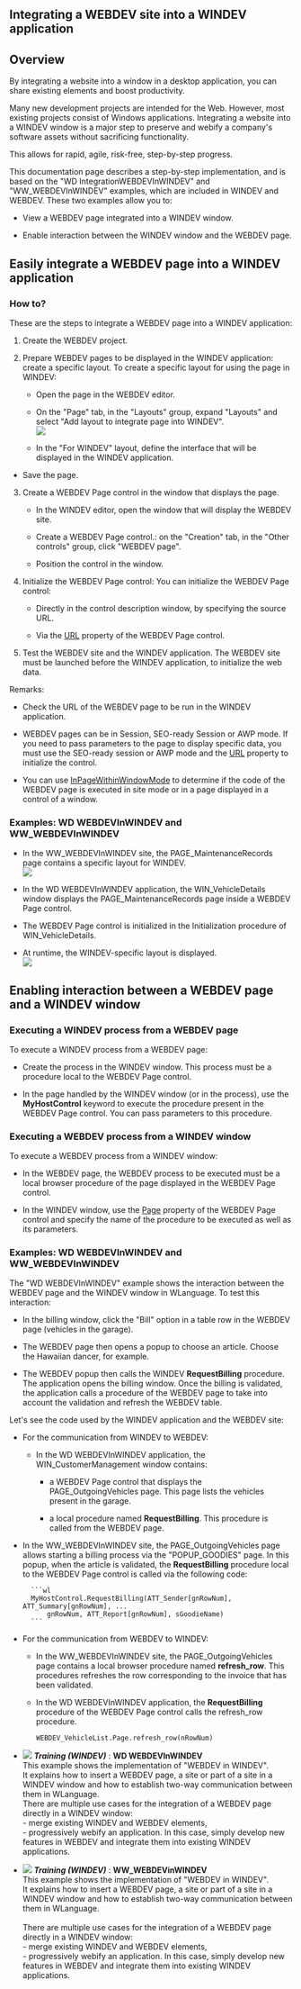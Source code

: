 
## Integrating a WEBDEV site into a WINDEV application
			

<a name="NOTE1"></a>
<a name="NOTE1_1"></a>


## Overview
<a name="overview_ELTTEXTE000201"></a>
By integrating a website into a window in a desktop application, you can share existing elements and boost productivity. 

Many new development projects are intended for the Web. However, most existing projects consist of Windows applications. Integrating a website into a WINDEV window is a major step to preserve and webify a company's software assets without sacrificing functionality.

This allows for rapid, agile, risk-free, step-by-step progress.

This documentation page describes a step-by-step implementation, and is based on the "WD IntegrationWEBDEVInWINDEV" and "WW_WEBDEVInWINDEV" examples, which are included in WINDEV and WEBDEV. These two examples allow you to: 

- View a WEBDEV page integrated into a WINDEV window. 

- Enable interaction between the WINDEV window and the WEBDEV page. 



<a name="NOTE2"></a>
<a name="NOTE2_1"></a>


## Easily integrate a WEBDEV page into a WINDEV application
<a name="easily_integrate_webdev_page_into_windev_application_ELTTEXTE000225"></a>


### How to?
<a name="how_ELTPARAGRAPHE000025"></a>

These are the steps to integrate a WEBDEV page into a WINDEV application: 

1. Create the WEBDEV project. 

2. Prepare WEBDEV pages to be displayed in the WINDEV application: create a specific layout. 
	To create a specific layout for using the page in WINDEV: 

	- Open the page in the WEBDEV editor. 

	- On the "Page" tab, in the "Layouts" group, expand "Layouts" and select "Add layout to integrate page into WINDEV". <br>![](https://doc.pcsoft.fr/en-US/images/image.awp?langid=3&name=WB_dans_WD%20-%20HC%20N%B0002.gif&type=thumb)


	- In the "For WINDEV" layout, define the interface that will be displayed in the WINDEV application. 

- Save the page. 

3. Create a WEBDEV Page control in the window that displays the page.

	- In the WINDEV editor, open the window that will display the WEBDEV site. 

	- Create a WEBDEV Page control.: on the "Creation" tab, in the "Other controls" group, click "WEBDEV page". 

	- Position the control in the window.  




4. Initialize the WEBDEV Page control: 
	You can initialize the WEBDEV Page control: 

	- Directly in the control description window, by specifying the source URL.  

	- Via the [URL](../Proprietes/2510132.md) property of the WEBDEV Page control.




5. Test the WEBDEV site and the WINDEV application. 
	The WEBDEV site must be launched before the WINDEV application, to initialize the web data.   




Remarks: 

- Check the URL of the WEBDEV page to be run in the WINDEV application. 

- WEBDEV pages can be in Session, SEO-ready Session or AWP mode. If you need to pass parameters to the page to display specific data, you must use the SEO-ready session or AWP mode and the [URL](../Proprietes/2510132.md) property to initialize the control. 

- You can use [InPageWithinWindowMode](../WDLang1/1410089362.md) to determine if the code of the WEBDEV page is executed in site mode or in a page displayed in a control of a window. 





### Examples: WD WEBDEVInWINDEV and WW_WEBDEVInWINDEV
<a name="examples_webdevinwindev_and_wwwebdevinwindev_ELTPARAGRAPHE000094"></a>

- In the WW_WEBDEVInWINDEV site, the PAGE_MaintenanceRecords page contains a specific layout for WINDEV. <br>![](https://doc.pcsoft.fr/en-US/images/image.awp?langid=3&name=WB_dans_WD%20-%20HC%20N%B0001.gif&type=thumb)


- In the WD WEBDEVInWINDEV application, the WIN_VehicleDetails window displays the PAGE_MaintenanceRecords page inside a WEBDEV Page control.

- The WEBDEV Page control is initialized in the Initialization procedure of WIN_VehicleDetails. 

- At runtime, the WINDEV-specific layout is displayed. <br>![](https://doc.pcsoft.fr/en-US/images/image.awp?langid=3&name=WB_dans_WD%20-%20HC%20N%B0003.gif&type=thumb)





<a name="NOTE3"></a>
<a name="NOTE3_1"></a>


## Enabling interaction between a WEBDEV page and a WINDEV window
<a name="enabling_interaction_between_webdev_page_and_windev_window_ELTTEXTE000255"></a>


### Executing a WINDEV process from a WEBDEV page
<a name="executing_windev_process_from_webdev_page_ELTPARAGRAPHE000108"></a>

To execute a WINDEV process from a WEBDEV page: 

- Create the process in the WINDEV window. This process must be a procedure local to the WEBDEV Page control. 

- In the page handled by the WINDEV window (or in the process), use the **MyHostControl** keyword to execute the procedure present in the WEBDEV Page control. You can pass parameters to this procedure.  





### Executing a WEBDEV process from a WINDEV window
<a name="executing_webdev_process_from_windev_window_ELTPARAGRAPHE000116"></a>

To execute a WEBDEV process from a WINDEV window: 

- In the WEBDEV page, the WEBDEV process to be executed must be a local browser procedure of the page displayed in the WEBDEV Page control. 

- In the WINDEV window, use the [Page](../Proprietes/1410089371.md) property of the WEBDEV Page control and specify the name of the procedure to be executed as well as its parameters.







### Examples: WD WEBDEVInWINDEV and WW_WEBDEVInWINDEV
<a name="examples_webdevinwindev_and_wwwebdevinwindev_ELTPARAGRAPHE000128"></a>

The "WD WEBDEVInWINDEV" example shows the interaction between the WEBDEV page and the WINDEV window in WLanguage. To test this interaction: 

- In the billing window, click the "Bill" option in a table row in the WEBDEV page (vehicles in the garage).

- The WEBDEV page then opens a popup to choose an article. Choose the Hawaiian dancer, for example.

- The WEBDEV popup then calls the WINDEV **RequestBilling** procedure. The application opens the billing window. Once the billing is validated, the application calls a procedure of the WEBDEV page to take into account the validation and refresh the WEBDEV table.




Let's see the code used by the WINDEV application and the WEBDEV site: 

- For the communication from WINDEV to WEBDEV: 

	- In the WD WEBDEVInWINDEV application, the WIN_CustomerManagement window contains: 

		- a WEBDEV Page control that displays the PAGE_OutgoingVehicles page. This page lists the vehicles present in the garage. 

		- a local procedure named **RequestBilling**. This procedure is called from the WEBDEV page. 




- In the WW_WEBDEVInWINDEV site, the PAGE_OutgoingVehicles page allows starting a billing process via the "POPUP_GOODIES" page. In this popup, when the article is validated, the **RequestBilling** procedure local to the WEBDEV Page control is called via the following code: 
			
		```wl
		MyHostControl.RequestBilling(ATT_Sender[gnRowNum], ATT_Summary[gnRowNum], ...
			gnRowNum, ATT_Report[gnRowNum], sGoodieName)
		```


- For the communication from WEBDEV to WINDEV: 

	- In the WW_WEBDEVInWINDEV site, the PAGE_OutgoingVehicles page contains a local browser procedure named **refresh_row**. This procedures refreshes the row corresponding to the invoice that has been validated. 

	- In the WD WEBDEVInWINDEV application, the **RequestBilling** procedure of the WEBDEV Page control calls the refresh_row procedure. 
			
		```wl
		WEBDEV_VehicleList.Page.refresh_row(nRowNum)
		```









- ![](https://doc.pcsoft.fr/en-US/images/image.awp?langid=3&name=WDWEBDEVInWINDEV.gif) ***Training (WINDEV)*** : **WD WEBDEVInWINDEV** <br>This example shows the implementation of "WEBDEV in WINDEV".<br>It explains how to insert a WEBDEV page, a site or part of a site in a WINDEV window and how to establish two-way communication between them in WLanguage.<br>There are multiple use cases for the integration of a WEBDEV page directly in a WINDEV window:<br>- merge existing WINDEV and WEBDEV elements,<br>- progressively webify an application. In this case, simply develop new features in WEBDEV and integrate them into existing WINDEV applications.
- ![](https://doc.pcsoft.fr/en-US/images/image.awp?langid=3&name=WW_WEBDEVinWINDEV.gif) ***Training (WINDEV)*** : **WW_WEBDEVinWINDEV** <br>This example shows the implementation of "WEBDEV in WINDEV".<br>It explains how to insert a WEBDEV page, a site or part of a site in a WINDEV window and how to establish two-way communication between them in WLanguage.<br><br>There are multiple use cases for the integration of a WEBDEV page directly in a WINDEV window:<br>- merge existing WINDEV and WEBDEV elements,<br>- progressively webify an application. In this case, simply develop new features in WEBDEV and integrate them into existing WINDEV applications.



